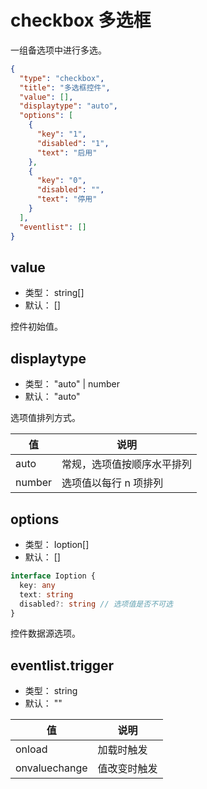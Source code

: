 # checkbox 多选框
一组备选项中进行多选。

```json
{
  "type": "checkbox",
  "title": "多选框控件",
  "value": [],
  "displaytype": "auto",
  "options": [
    {
      "key": "1",
      "disabled": "1",
      "text": "启用"
    },
    {
      "key": "0",
      "disabled": "",
      "text": "停用"
    }
  ],
  "eventlist": []
}
```



## value
+ 类型： string[]
+ 默认： []

控件初始值。

## displaytype
+ 类型： "auto" | number
+ 默认： "auto"

选项值排列方式。

| 值 | 说明 |
| ---- | ---- |
| auto | 常规，选项值按顺序水平排列 |
| number | 选项值以每行 n 项排列 |

## options
+ 类型： Ioption[]
+ 默认： []

```typescript
interface Ioption {
  key: any
  text: string
  disabled?: string // 选项值是否不可选
}
```


控件数据源选项。

## eventlist.trigger
+ 类型： string
+ 默认： ""

| 值 | 说明 |
| ---- | ---- |
| onload | 加载时触发 |
| onvaluechange | 值改变时触发 |







